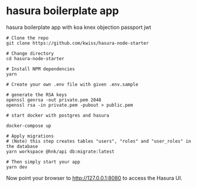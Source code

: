 # hasura boilerplate app

hasura boilerplate app with koa knex objection passport jwt

```
# Clone the repo
git clone https://github.com/kwiss/hasura-node-starter

# Change directory
cd hasura-node-starter

# Install NPM dependencies
yarn

# Create your own .env file with given .env.sample

# generate the RSA keys
openssl genrsa -out private.pem 2048
openssl rsa -in private.pem -pubout > public.pem

# start docker with postgres and hasura

docker-compose up

# Apply migrations
# (Note) this step creates tables "users", "roles" and "user_roles" in the database
yarn workspace @hnk/api db:migrate:latest

# Then simply start your app
yarn dev

```

Now point your browser to http://127.0.0.1:8080 to access the Hasura UI.
